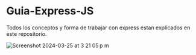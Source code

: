 # Guia-Express-JS
Todos los conceptos y forma de trabajar con express estan explicados en este repositorio.

![Screenshot 2024-03-25 at 3 21 05 p m](https://github.com/arnoldalejandrolara/Guia-Express-JS/assets/97060311/d88cc8cd-d310-45f3-a6da-85250bd8a786)
